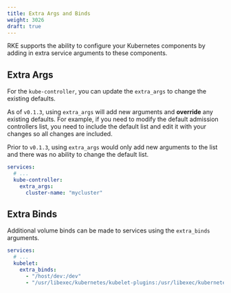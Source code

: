 ```yaml
---
title: Extra Args and Binds
weight: 3026
draft: true
---
```


RKE supports the ability to configure your Kubernetes components by adding in extra service arguments to these components.

## Extra Args

For the `kube-controller`, you can update the `extra_args` to change the existing defaults.

As of `v0.1.3`, using `extra_args` will add new arguments and **override** any existing defaults. For example, if you need to modify the default admission controllers list, you need to include the default list and edit it with your changes so all changes are included.

Prior to `v0.1.3`, using `extra_args` would only add new arguments to the list and there was no ability to change the default list.

```yaml
services:
  # ...
  kube-controller:
    extra_args:
      cluster-name: "mycluster"
```

## Extra Binds

Additional volume binds can be made to services using the `extra_binds` arguments.

```yaml
services:
  # ...
  kubelet:
    extra_binds:
      - "/host/dev:/dev"
      - "/usr/libexec/kubernetes/kubelet-plugins:/usr/libexec/kubernetes/kubelet-plugins:z"
```
